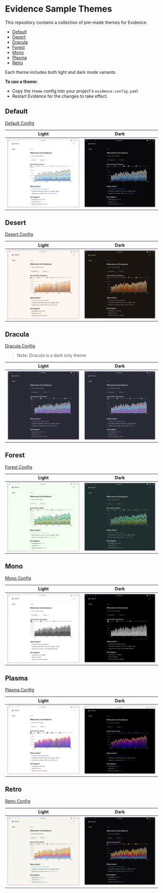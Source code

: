 # Evidence Sample Themes

This repository contains a collection of pre-made themes for Evidence. 

- [Default](#default)
- [Desert](#desert)
- [Dracula](#dracula)
- [Forest](#forest)
- [Mono](#mono)
- [Plasma](#plasma)
- [Retro](#retro)

Each theme includes both light and dark mode variants.

**To use a theme:**
- Copy the `theme` config into your project's `evidence.config.yaml` 
- Restart Evidence for the changes to take effect.

## Default

[Default Config](default/evidence.config.yaml)

| Light | Dark |
| :---: | :---: |
| ![default](default/default-light.png) | ![default](default/default-dark.png) |

## Desert

[Desert Config](desert/evidence.config.yaml)

| Light | Dark |
| :---: | :---: |
| ![desert](desert/desert-light.png) | ![desert](desert/desert-dark.png) |

## Dracula

[Dracula Config](dracula/evidence.config.yaml)

> Note: Dracula is a dark only theme

| Light | Dark |
| :---: | :---: |
| ![dracula](dracula/dracula-dark.png) | ![dracula](dracula/dracula-dark.png) |

## Forest

[Forest Config](forest/evidence.config.yaml)

| Light | Dark |
| :---: | :---: |
| ![forest](forest/forest-light.png) | ![forest](forest/forest-dark.png) |

## Mono

[Mono Config](mono/evidence.config.yaml)

| Light | Dark |
| :---: | :---: |
| ![mono](mono/mono-light.png) | ![mono](mono/mono-dark.png) |

## Plasma

[Plasma Config](plasma/evidence.config.yaml)

| Light | Dark |
| :---: | :---: |
| ![plasma](plasma/plasma-light.png) | ![plasma](plasma/plasma-dark.png) |

## Retro

[Retro Config](retro/evidence.config.yaml)

| Light | Dark |
| :---: | :---: |
| ![retro](retro/retro-light.png) | ![retro](retro/retro-dark.png) |
